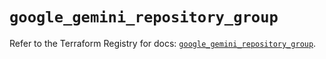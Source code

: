 # `google_gemini_repository_group`

Refer to the Terraform Registry for docs: [`google_gemini_repository_group`](https://registry.terraform.io/providers/hashicorp/google-beta/6.36.0/docs/resources/google_gemini_repository_group).
